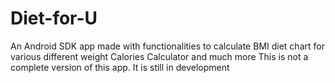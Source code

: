 # Diet-for-U
An Android SDK app made with functionalities to calculate BMI 
diet chart for various different weight
Calories Calculator and much more
This is not a complete version of this app.
It is still in development
